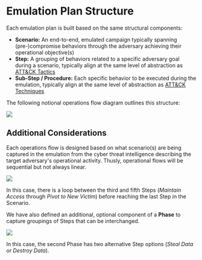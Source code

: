 # Emulation Plan Structure

Each emulation plan is built based on the same structural components:

- **Scenario:** An end-to-end, emulated campaign typically spanning (pre-)compromise behaviors through the adversary achieving their operational objective(s)
- **Step:** A grouping of behaviors related to a specific adversary goal during a scenario, typically align at the same level of abstraction as [ATT&CK Tactics](https://attack.mitre.org/tactics/)
- **Sub-Step / Procedure:** Each specific behavior to be executed during the emulation, typically align at the same level of abstraction as [ATT&CK Techniques](https://attack.mitre.org/techniques/)

The following notional operations flow diagram outlines this structure:

![](https://github.com/center-for-threat-informed-defense/adversary_emulation_library/blob/structural-documentation/notional_diagram.PNG)

## Additional Considerations

Each operations flow is designed based on what scenario(s) are being captured in the emulation from the cyber threat intelligence describing the target adversary's operational activity. Thusly, operational flows will be sequential but not always   linear.

![](https://github.com/center-for-threat-informed-defense/adversary_emulation_library/blob/structural-documentation/notional_diagram_loops.PNG)

In this case, there is a loop between the third and fifth Steps (*Maintain Access* through *Pivot to New Victim*) before reaching the last Step in the Scenario.

We have also defined an additional, optional component of a **Phase** to capture groupings of Steps that can be interchanged.

![](https://github.com/center-for-threat-informed-defense/adversary_emulation_library/blob/structural-documentation/notional_diagram_phases.PNG)

In this case, the second Phase has two alternative Step options (*Steal Data* or *Destroy Data*).
